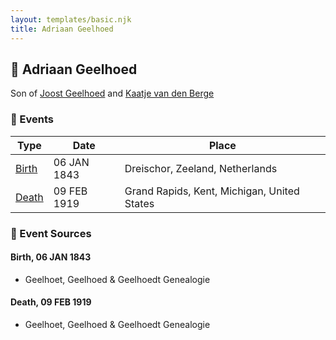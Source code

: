 ```yaml
---
layout: templates/basic.njk
title: Adriaan Geelhoed
---
```

## 🔵 Adriaan Geelhoed

Son of [Joost Geelhoed](/people/7/72031888) and [Kaatje van den Berge](/people/3/32271874)

### 📆 Events

Type | Date | Place
------ | ------ | ------
[Birth](#event-event-2) | 06 JAN 1843 | Dreischor, Zeeland, Netherlands
[Death](#event-event-3) | 09 FEB 1919 | Grand Rapids, Kent, Michigan, United States

### 📰 Event Sources

#### <a id="event-event-2"></a> Birth, 06 JAN 1843
* Geelhoet, Geelhoed & Geelhoedt Genealogie

#### <a id="event-event-3"></a> Death, 09 FEB 1919
* Geelhoet, Geelhoed & Geelhoedt Genealogie
